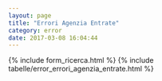 ```yaml
---
layout: page
title: "Errori Agenzia Entrate"
category: error
date: 2017-03-08 16:04:44
---
```


{% include form_ricerca.html %}
{% include tabelle/error_errori_agenzia_entrate.html %}

